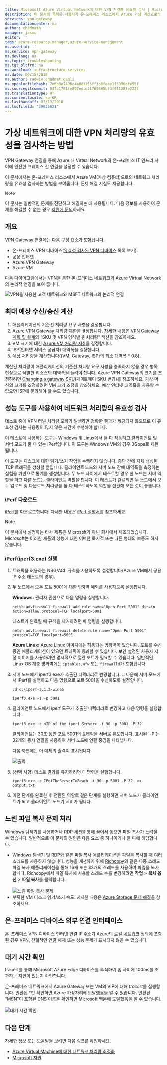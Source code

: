 ```yaml
---
title: Microsoft Azure Virtual Network에 대한 VPN 처리량 유효성 검사 | Microsoft Docs
description: 이 문서의 목적은 사용자가 온-프레미스 리소스에서 Azure 가상 머신으로의 네트워크 처리량을 유효성 검사하도록 돕는 것입니다.
services: vpn-gateway
documentationcenter: na
author: chadmath
manager: jasmc
editor: ''
tags: azure-resource-manager,azure-service-management
ms.assetid: ''
ms.service: vpn-gateway
ms.devlang: na
ms.topic: troubleshooting
ms.tgt_pltfrm: na
ms.workload: infrastructure-services
ms.date: 06/15/2018
ms.author: radwiv;chadmat;genli
ms.openlocfilehash: 7e6b3e7496c4a063156ff3b8feae1f5096efe55f
ms.sourcegitcommit: 04fc1781fe897ed1c21765865b73f941287e222f
ms.translationtype: HT
ms.contentlocale: ko-KR
ms.lasthandoff: 07/13/2018
ms.locfileid: "39035621"
---
```

# <a name="how-to-validate-vpn-throughput-to-a-virtual-network"></a>가상 네트워크에 대한 VPN 처리량의 유효성을 검사하는 방법

VPN Gateway 연결을 통해 Azure 내 Virtual Network와 온-프레미스 IT 인프라 사이에 안전한 프레미스 간 연결을 설정할 수 있습니다.

이 문서에서는 온-프레미스 리소스에서 Azure VM(가상 컴퓨터)으로의 네트워크 처리량을 유효성 검사하는 방법을 보여줍니다. 문제 해결 지침도 제공합니다.

>[!NOTE]
>이 문서는 일반적인 문제를 진단하고 해결하는 데 사용됩니다. 다음 정보를 사용하여 문제를 해결할 수 없는 경우 [지원에 문의](https://portal.azure.com/?#blade/Microsoft_Azure_Support/HelpAndSupportBlade)하세요.
>
>

## <a name="overview"></a>개요

VPN Gateway 연결에는 다음 구성 요소가 포함됩니다.

- 온-프레미스 VPN 디바이스([유효성 검사된 VPN 디바이스](vpn-gateway-about-vpn-devices.md#devicetable) 목록 보기).
- 공용 인터넷
- Azure VPN Gateway
- Azure VM

다음 다이어그램에서는 VPN을 통한 온-프레미스 네트워크와 Azure Virtual Network의 논리적 연결을 보여 줍니다.

![VPN을 사용한 고객 네트워크와 MSFT 네트워크의 논리적 연결](./media/vpn-gateway-validate-throughput-to-vnet/VPNPerf.png)

## <a name="calculate-the-maximum-expected-ingressegress"></a>최대 예상 수신/송신 계산

1.  애플리케이션의 기준선 처리량 요구 사항을 결정합니다.
2.  Azure VPN Gateway 처리량 제한을 결정합니다. 자세한 내용은 [VPN Gateway 계획 및 설계](vpn-gateway-plan-design.md)의 “SKU 및 VPN 형식별 총 처리량” 섹션을 참조하세요.
3.  VM 크기에 대한 [Azure VM 처리량 지침](../virtual-machines/virtual-machines-windows-sizes.md)을 결정합니다.
4.  ISP(인터넷 서비스 공급자) 대역폭을 결정합니다.
5.  예상 처리량을 계산합니다((VM, Gateway, ISP)의 최소 대역폭 * 0.8).

계산된 처리량이 애플리케이션의 기준선 처리량 요구 사항을 충족하지 않을 경우 병목 현상으로 식별한 리소스의 대역폭을 늘려야 합니다. Azure VPN Gateway의 크기를 조정하려면 [Changing a gateway SKU](vpn-gateway-about-vpn-gateway-settings.md#gwsku)(게이트웨이 SKU 변경)를 참조하세요. 가상 머신의 크기를 조정하려면 [VM 크기 조정](../virtual-machines/virtual-machines-windows-resize-vm.md)을 참조하세요. 예상 인터넷 대역폭을 사용할 수 없으면 ISP에 문의해야 할 수도 있습니다.

## <a name="validate-network-throughput-by-using-performance-tools"></a>성능 도구를 사용하여 네트워크 처리량의 유효성 검사

테스트 중에 VPN 터널 처리량 포화가 발생하면 정확한 결과가 제공되지 않으므로 이 유효성 검사는 사용량이 많지 않은 시간에 수행해야 합니다.

이 테스트에 사용하는 도구는 Windows 및 Linux에서 둘 다 작동하고 클라이언트 및 서버 모드가 둘 다 있는 iPerf입니다. 이 도구는 Windows VM의 경우 3Gbps로 제한됩니다.

이 도구는 디스크에 대한 읽기/쓰기 작업을 수행하지 않습니다. 종단 간에 자체 생성된 TCP 트래픽을 생성할 뿐입니다. 클라이언트 노드와 서버 노드 간에 대역폭을 측정하는 실험을 기반으로 통계를 생성합니다. 두 노드 사이에서 테스트할 경우 한 노드는 서버 역할을 하고 다른 노드는 클라이언트 역할을 합니다. 이 테스트가 완료되면 두 노드에서 모두 업로드 및 다운로드 처리량을 둘 다 테스트하도록 역할을 전환해 보는 것이 좋습니다.

### <a name="download-iperf"></a>iPerf 다운로드
[iPerf](https://iperf.fr/download/iperf_3.1/iperf-3.1.2-win64.zip)를 다운로드합니다. 자세한 내용은 [iPerf 설명서](https://iperf.fr/iperf-doc.php)를 참조하세요.

 >[!NOTE]
 >이 문서에서 설명하는 타사 제품은 Microsoft가 아닌 회사에서 제조되었습니다. Microsoft는 이러한 제품의 성능에 대한 어떠한 묵시적 또는 다른 형태의 보증도 하지 않습니다.
 >
 >

### <a name="run-iperf-iperf3exe"></a>iPerf(iperf3.exe) 실행
1. 트래픽을 허용하는 NSG/ACL 규칙을 사용하도록 설정합니다(Azure VM에서 공용 IP 주소 테스트의 경우).

2. 두 노드에서 모두 포트 5001에 대한 방화벽 예외를 사용하도록 설정합니다.

    **Windows:** 관리자 권한으로 다음 명령을 실행합니다.

    ```CMD
    netsh advfirewall firewall add rule name="Open Port 5001" dir=in action=allow protocol=TCP localport=5001
    ```

    테스트가 완료될 때 규칙을 제거하려면 이 명령을 실행합니다.

    ```CMD
    netsh advfirewall firewall delete rule name="Open Port 5001" protocol=TCP localport=5001
    ```
     
    **Azure Linux:** Azure Linux 이미지에는 허용되는 방화벽이 있습니다. 포트를 수신 중인 애플리케이션이 있으면 트래픽이 통과할 수 있습니다. 보안 설정된 사용자 지정 이미지를 사용하려면 명시적으로 열린 포트가 필요할 수 있습니다. 일반적인 Linux OS 계층 방화벽에는 `iptables`, `ufw` 또는 `firewalld`가 포함됩니다.

3. 서버 노드에서 iperf3.exe가 추출된 디렉터리로 변경합니다. 그다음에 서버 모드에서 iPerf를 실행하고 다음 명령으로 포트 5001을 수신하도록 설정합니다.

     ```CMD
     cd c:\iperf-3.1.2-win65

     iperf3.exe -s -p 5001
     ```

4. 클라이언트 노드에서 iperf 도구가 추출된 디렉터리로 변경하고 다음 명령을 실행합니다.

    ```CMD
    iperf3.exe -c <IP of the iperf Server> -t 30 -p 5001 -P 32
    ```

    클라이언트는 30초 동안 포트 5001의 트래픽을 서버로 유도합니다. 표시된 '-P'는 32개의 동시 연결을 사용하여 서버 노드에 연결 중임을 나타냅니다.

    다음 화면에는 이 예제의 출력이 표시됩니다.

    ![출력](./media/vpn-gateway-validate-throughput-to-vnet/06theoutput.png)

5. (선택 사항) 테스트 결과를 유지하려면 이 명령을 실행합니다.

    ```CMD
    iperf3.exe -c IPofTheServerToReach -t 30 -p 5001 -P 32  >> output.txt
    ```

6. 이전 단계를 완료한 후 전환된 역할로 같은 단계를 실행하면 서버 노드가 클라이언트가 되고 클라이언트 노드가 서버가 됩니다.

## <a name="address-slow-file-copy-issues"></a>느린 파일 복사 문제 처리
Windows 탐색기를 사용하거나 RDP 세션을 통해 끌어서 놓으면 파일 복사가 느려질 수 있습니다. 일반적으로 이 문제의 원인은 다음 요소 중 하나이거나 둘 다에 해당합니다.

- Windows 탐색기 및 RDP와 같은 파일 복사 애플리케이션은 파일을 복사할 때 여러 스레드를 사용하지 않습니다. 성능을 개선하기 위해 [Richcopy](https://technet.microsoft.com/magazine/2009.04.utilityspotlight.aspx)와 같은 다중 스레드 파일 복사 애플리케이션을 통해 16개 또는 32개의 스레드를 사용하여 파일을 복사합니다. Richcopy에서 파일 복사에 사용할 스레드 수를 변경하려면 **작업** > **복사 옵션** > **파일 복사**를 클릭합니다.<br><br>
![느린 파일 복사 문제](./media/vpn-gateway-validate-throughput-to-vnet/Richcopy.png)<br>
- 부족한 VM 디스크 읽기/쓰기 속도. 자세한 내용은 [Azure Storage 문제 해결](../storage/common/storage-e2e-troubleshooting.md)을 참조하세요.

## <a name="on-premises-device-external-facing-interface"></a>온-프레미스 디바이스 외부 연결 인터페이스
온-프레미스 VPN 디바이스 인터넷 연결 IP 주소가 Azure의 [로컬 네트워크](vpn-gateway-howto-site-to-site-resource-manager-portal.md#LocalNetworkGateway) 정의에 포함된 경우 VPN, 간헐적인 연결 해제 또는 성능 문제가 표시되지 않을 수 있습니다.

## <a name="checking-latency"></a>대기 시간 확인
tracert를 통해 Microsoft Azure Edge 디바이스를 추적하여 홉 사이에 100ms를 초과하는 지연이 있는지 확인합니다.

온-프레미스 네트워크에서 Azure Gateway 또는 VM의 VIP에 대해 *tracert*를 실행합니다. 반환된 *만 확인하면 Azure 가장자리에 도달했음을 알 수 있습니다. 반환된 “MSN”이 포함된 DNS 이름을 확인하면 Microsoft 백본에 도달했음을 알 수 있습니다.<br><br>
![대기 시간 확인](./media/vpn-gateway-validate-throughput-to-vnet/08checkinglatency.png)

## <a name="next-steps"></a>다음 단계
자세한 정보 또는 도움말을 보려면 다음 링크를 확인하세요.

- [Azure Virtual Machine에 대한 네트워크 처리량 최적화](../virtual-network/virtual-network-optimize-network-bandwidth.md)
- [Microsoft 지원](https://portal.azure.com/?#blade/Microsoft_Azure_Support/HelpAndSupportBlade)
